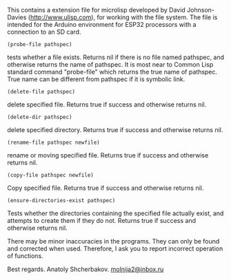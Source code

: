 This contains a extension file for microlisp developed by David Johnson-Davies (http://www.ulisp.com),
for working with the file system. The file is intended for the Arduino environment for 
ESP32 processors with a connection to an SD card.



    (probe-file pathspec)  
tests whether a file exists. Returns nil if there is no file named pathspec, and otherwise returns the name of pathspec. It is most near to Common Lisp standard command "probe-file" which returns the true name of pathspec. True name can be different from pathspec if it is symbolic link.

    (delete-file pathspec)  
delete specified file. Returns true if success and otherwise returns nil.

    (delete-dir pathspec)
delete specified directory.
Returns true if success and otherwise returns nil.

    (rename-file pathspec newfile)
rename or moving specified file. Returns true if success and otherwise returns nil.

    (copy-file pathspec newfile)   
Сopy specified file. Returns true if success and otherwise returns nil.

    (ensure-directories-exist pathspec)
Tests whether the directories containing the specified file actually exist,
and attempts to create them if they do not. Returns true if success and otherwise returns nil.



  There may be minor inaccuracies in the programs. They can only be found and corrected when used. Therefore, I ask you to report incorrect operation of functions.

Best regards.
Anatoly Shcherbakov.
molnija2@inbox.ru
